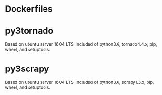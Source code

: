 # Dockerfiles

# py3tornado
Based on ubuntu server 16.04 LTS, included of python3.6, tornado4.4.x, pip, wheel, and setuptools.

# py3scrapy
Based on ubuntu server 16.04 LTS, included of python3.6, scrapy1.3.x, pip, wheel, and setuptools.